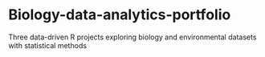 # Biology-data-analytics-portfolio
Three data-driven R projects exploring biology and environmental datasets with statistical methods

